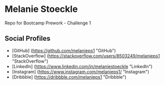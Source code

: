 # Melanie Stoeckle
Repo for Bootcamp Prework - Challenge 1
## Social Profiles
* [GitHub] (https://github.com/melanieps1 "GitHub")
* [StackOverflow] (https://stackoverflow.com/users/8503249/melanieps1 "StackOverflow")
* [LinkedIn] (https://www.linkedin.com/in/melaniestoeckle "LinkedIn")
* [Instagram] (https://www.instagram.com/melanieps1/ "Instagram")
* [Dribbble] (https://dribbble.com/melanieps1 "Dribbble")
